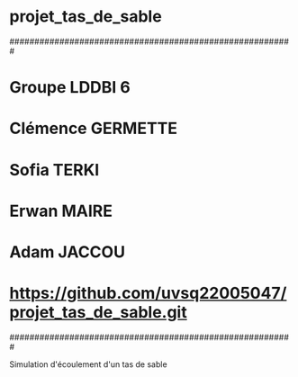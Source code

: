 # projet_tas_de_sable
#########################################################
# Groupe LDDBI 6
# Clémence GERMETTE
# Sofia TERKI
# Erwan MAIRE
# Adam JACCOU
# https://github.com/uvsq22005047/projet_tas_de_sable.git
#########################################################

Simulation d'écoulement d'un tas de sable
